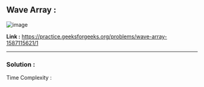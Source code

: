 ## Wave Array :

![image](https://user-images.githubusercontent.com/23376002/180189720-cb1431de-dfdf-49bb-bf84-1c6f6b7674fa.png)


**Link :** https://practice.geeksforgeeks.org/problems/wave-array-1587115621/1


-------------------------------------------------------------------------------------------------------------------------------------------------------


### Solution :

Time Complexity :


